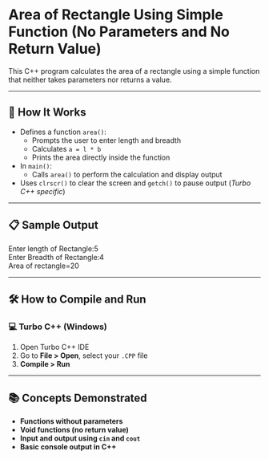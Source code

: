 # Area of Rectangle Using Simple Function (No Parameters and No Return Value)

This C++ program calculates the area of a rectangle using a simple function that neither takes parameters nor returns a value.

---

## 🚀 How It Works

- Defines a function `area()`:
  - Prompts the user to enter length and breadth
  - Calculates `a = l * b`
  - Prints the area directly inside the function
- In `main()`:
  - Calls `area()` to perform the calculation and display output
- Uses `clrscr()` to clear the screen and `getch()` to pause output (*Turbo C++ specific*)

---

## 📋 Sample Output

Enter length of Rectangle:5  
Enter Breadth of Rectangle:4  
Area of rectangle=20

---

## 🛠️ How to Compile and Run

### 💻 Turbo C++ (Windows)

1. Open Turbo C++ IDE  
2. Go to **File > Open**, select your `.CPP` file  
3. **Compile > Run**

---

## 📚 Concepts Demonstrated
- **Functions without parameters**
- **Void functions (no return value)**
- **Input and output using `cin` and `cout`**
- **Basic console output in C++**
